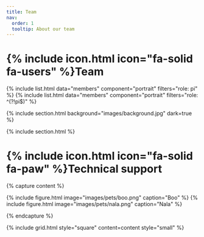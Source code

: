```yaml
---
title: Team
nav:
  order: 1
  tooltip: About our team
---
```


# {% include icon.html icon="fa-solid fa-users" %}Team


{% include list.html data="members" component="portrait" filters="role: pi" %}
{% include list.html data="members" component="portrait" filters="role: ^(?!pi$)" %}

{% include section.html background="images/background.jpg" dark=true %}

{% include section.html %}

# {% include icon.html icon="fa-solid fa-paw" %}Technical support

{% capture content %}

{% include figure.html image="images/pets/boo.png" caption="Boo"  %}
{% include figure.html image="images/pets/nala.png" caption="Nala"  %}

{% endcapture %}

{% include grid.html style="square" content=content style="small"  %}

